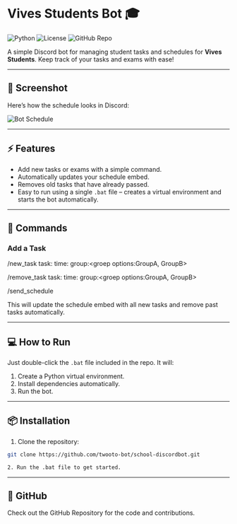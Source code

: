 # Vives Students Bot 🎓

![Python](https://img.shields.io/badge/Python-3.11-blue?logo=python)
![License](https://img.shields.io/badge/License-MIT-green)
![GitHub Repo](https://img.shields.io/badge/GitHub-Repo-black?logo=github)

A simple Discord bot for managing student tasks and schedules for **Vives Students**. Keep track of your tasks and exams with ease!

---

## 📸 Screenshot

Here’s how the schedule looks in Discord:

![Bot Schedule](./5f09e665-481d-49a0-b5e9-811497ac767b.png)

---

## ⚡ Features

- Add new tasks or exams with a simple command.
- Automatically updates your schedule embed.
- Removes old tasks that have already passed.
- Easy to run using a single `.bat` file – creates a virtual environment and starts the bot automatically.

---

## 📝 Commands

### Add a Task
/new_task task:<task name> time:<date in dd-mm-yyyy format> group:<groep options:GroupA, GroupB>

/remove_task task:<task name> time:<date in dd-mm-yyyy format> group:<groep options:GroupA, GroupB>

/send_schedule

This will update the schedule embed with all new tasks and remove past tasks automatically.

---

## 💻 How to Run

Just double-click the `.bat` file included in the repo. It will:

1. Create a Python virtual environment.
2. Install dependencies automatically.
3. Run the bot.

---

## 📦 Installation

1. Clone the repository:
```bash
git clone https://github.com/twooto-bot/school-discordbot.git

2. Run the .bat file to get started.

```
---

## 📌 GitHub

Check out the GitHub Repository
for the code and contributions.
